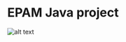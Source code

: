# EPAM Java project
![alt text](http://i.piccy.info/i9/de4f66c0857d8dfa6f3d6818db8a6f7b/1489178107/74349/1127159/Screenshot_20170310_233435.png)
